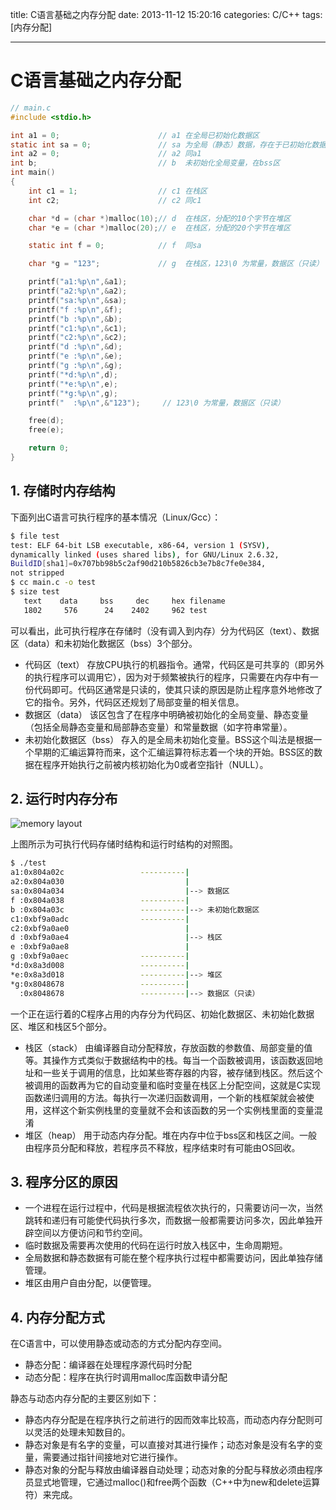 title: C语言基础之内存分配
date: 2013-11-12 15:20:16
categories: C/C++
tags: [内存分配]

---

# C语言基础之内存分配

```c
// main.c
#include <stdio.h>

int a1 = 0;                      // a1 在全局已初始化数据区
static int sa = 0;               // sa 为全局（静态）数据，存在于已初始化数据区
int a2 = 0;                      // a2 同a1
int b;                           // b  未初始化全局变量，在bss区
int main()
{
    int c1 = 1;                  // c1 在栈区
    int c2;                      // c2 同c1

    char *d = (char *)malloc(10);// d  在栈区，分配的10个字节在堆区
    char *e = (char *)malloc(20);// e  在栈区，分配的20个字节在堆区

    static int f = 0;            // f  同sa

    char *g = "123";             // g  在栈区，123\0 为常量，数据区（只读）

    printf("a1:%p\n",&a1);
    printf("a2:%p\n",&a2);
    printf("sa:%p\n",&sa);
    printf("f :%p\n",&f);
    printf("b :%p\n",&b);
    printf("c1:%p\n",&c1);
    printf("c2:%p\n",&c2);
    printf("d :%p\n",&d);
    printf("e :%p\n",&e);
    printf("g :%p\n",&g);
    printf("*d:%p\n",d);
    printf("*e:%p\n",e);
    printf("*g:%p\n",g);
    printf("  :%p\n",&"123");     // 123\0 为常量，数据区（只读）

    free(d);
    free(e);

    return 0;
}

```

<!-- more -->

## 1. 存储时内存结构
下面列出C语言可执行程序的基本情况（Linux/Gcc）：
```bash
$ file test
test: ELF 64-bit LSB executable, x86-64, version 1 (SYSV),
dynamically linked (uses shared libs), for GNU/Linux 2.6.32,
BuildID[sha1]=0x707bb98b5c2af90d210b5826cb3e7b8c7fe0e384,
not stripped
$ cc main.c -o test
$ size test
   text    data     bss     dec     hex filename
   1802     576      24    2402     962 test
```
可以看出，此可执行程序在存储时（没有调入到内存）分为代码区（text）、数据区（data）和未初始化数据区（bss）3个部分。

- 代码区（text）
    存放CPU执行的机器指令。通常，代码区是可共享的（即另外的执行程序可以调用它），因为对于频繁被执行的程序，只需要在内存中有一份代码即可。代码区通常是只读的，使其只读的原因是防止程序意外地修改了它的指令。另外，代码区还规划了局部变量的相关信息。
- 数据区（data）
        该区包含了在程序中明确被初始化的全局变量、静态变量（包括全局静态变量和局部静态变量）和常量数据（如字符串常量）。
- 未初始化数据区（bss）
        存入的是全局未初始化变量。BSS这个叫法是根据一个早期的汇编运算符而来，这个汇编运算符标志着一个块的开始。BSS区的数据在程序开始执行之前被内核初始化为0或者空指针（NULL）。

## 2. 运行时内存分布

![memory layout][1]

上图所示为可执行代码存储时结构和运行时结构的对照图。

```bash
$ ./test
a1:0x804a02c                 ----------|
a2:0x804a030                           |
sa:0x804a034                           |--> 数据区
f :0x804a038                 ----------|
b :0x804a03c                 ----------|--> 未初始化数据区
c1:0xbf9a0adc                ----------|
c2:0xbf9a0ae0                          |
d :0xbf9a0ae4                          |--> 栈区
e :0xbf9a0ae8                          |
g :0xbf9a0aec                ----------|
*d:0x8a3d008                 ----------|
*e:0x8a3d018                 ----------|--> 堆区
*g:0x8048678                 ----------|
  :0x8048678                 ----------|--> 数据区（只读）
```

一个正在运行着的C程序占用的内存分为代码区、初始化数据区、未初始化数据区、堆区和栈区5个部分。

- 栈区（stack）
    由编译器自动分配释放，存放函数的参数值、局部变量的值等。其操作方式类似于数据结构中的栈。每当一个函数被调用，该函数返回地址和一些关于调用的信息，比如某些寄存器的内容，被存储到栈区。然后这个被调用的函数再为它的自动变量和临时变量在栈区上分配空间，这就是C实现函数递归调用的方法。每执行一次递归函数调用，一个新的栈框架就会被使用，这样这个新实例栈里的变量就不会和该函数的另一个实例栈里面的变量混淆
- 堆区（heap）
    用于动态内存分配。堆在内存中位于bss区和栈区之间。一般由程序员分配和释放，若程序员不释放，程序结束时有可能由OS回收。

## 3. 程序分区的原因
- 一个进程在运行过程中，代码是根据流程依次执行的，只需要访问一次，当然跳转和递归有可能使代码执行多次，而数据一般都需要访问多次，因此单独开辟空间以方便访问和节约空间。
- 临时数据及需要再次使用的代码在运行时放入栈区中，生命周期短。
- 全局数据和静态数据有可能在整个程序执行过程中都需要访问，因此单独存储管理。
- 堆区由用户自由分配，以便管理。

## 4. 内存分配方式

在C语言中，可以使用静态或动态的方式分配内存空间。

- 静态分配：编译器在处理程序源代码时分配
- 动态分配：程序在执行时调用malloc库函数申请分配

静态与动态内存分配的主要区别如下：

- 静态内存分配是在程序执行之前进行的因而效率比较高，而动态内存分配则可以灵活的处理未知数目的。
- 静态对象是有名字的变量，可以直接对其进行操作；动态对象是没有名字的变量，需要通过指针间接地对它进行操作。
- 静态对象的分配与释放由编译器自动处理；动态对象的分配与释放必须由程序员显式地管理，它通过malloc()和free两个函数（C++中为new和delete运算符）来完成。

[1]: http://static.oschina.net/uploads/img/201306/25114106_BIx4.jpg
